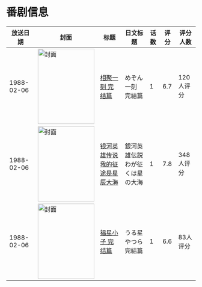 # 番剧信息

|放送日期|封面|标题|日文标题|话数|评分|评分人数|
|---|---|---|---|---|---|---|
|1988-02-06|<img src="https://lain.bgm.tv/pic/cover/c/d6/4a/530_HBzSj.jpg" alt="封面" style="width:150px;height:200px;object-fit:cover;">|[相聚一刻 完结篇](https://bangumi.tv/subject/530)|めぞん一刻 完結篇|1|6.7|120人评分|
|1988-02-06|<img src="https://lain.bgm.tv/pic/cover/c/fa/dd/39531_t4Uwk.jpg" alt="封面" style="width:150px;height:200px;object-fit:cover;">|[银河英雄传说 我的征途是星辰大海](https://bangumi.tv/subject/39531)|銀河英雄伝説 わが征くは星の大海|1|7.8|348人评分|
|1988-02-06|<img src="https://lain.bgm.tv/pic/cover/c/94/58/47152_d6HDf.jpg" alt="封面" style="width:150px;height:200px;object-fit:cover;">|[福星小子 完结篇](https://bangumi.tv/subject/47152)|うる星やつら 完結篇|1|6.6|83人评分|
